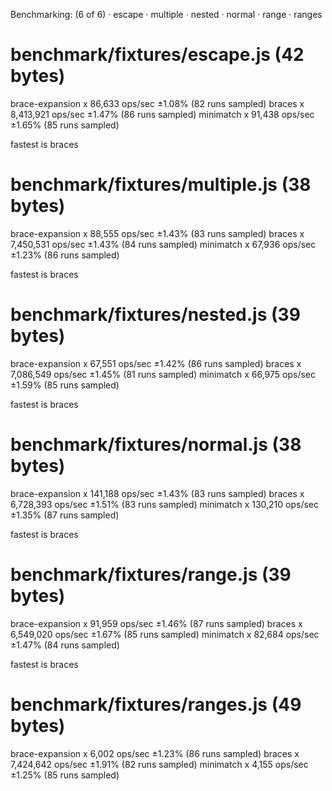 Benchmarking: (6 of 6)
 · escape
 · multiple
 · nested
 · normal
 · range
 · ranges

# benchmark/fixtures/escape.js (42 bytes)
  brace-expansion x 86,633 ops/sec ±1.08% (82 runs sampled)
  braces x 8,413,921 ops/sec ±1.47% (86 runs sampled)
  minimatch x 91,438 ops/sec ±1.65% (85 runs sampled)

  fastest is braces

# benchmark/fixtures/multiple.js (38 bytes)
  brace-expansion x 88,555 ops/sec ±1.43% (83 runs sampled)
  braces x 7,450,531 ops/sec ±1.43% (84 runs sampled)
  minimatch x 67,936 ops/sec ±1.23% (86 runs sampled)

  fastest is braces

# benchmark/fixtures/nested.js (39 bytes)
  brace-expansion x 67,551 ops/sec ±1.42% (86 runs sampled)
  braces x 7,086,549 ops/sec ±1.45% (81 runs sampled)
  minimatch x 66,975 ops/sec ±1.59% (85 runs sampled)

  fastest is braces

# benchmark/fixtures/normal.js (38 bytes)
  brace-expansion x 141,188 ops/sec ±1.43% (83 runs sampled)
  braces x 6,728,393 ops/sec ±1.51% (83 runs sampled)
  minimatch x 130,210 ops/sec ±1.35% (87 runs sampled)

  fastest is braces

# benchmark/fixtures/range.js (39 bytes)
  brace-expansion x 91,959 ops/sec ±1.46% (87 runs sampled)
  braces x 6,549,020 ops/sec ±1.67% (85 runs sampled)
  minimatch x 82,684 ops/sec ±1.47% (84 runs sampled)

  fastest is braces

# benchmark/fixtures/ranges.js (49 bytes)
  brace-expansion x 6,002 ops/sec ±1.23% (86 runs sampled)
  braces x 7,424,642 ops/sec ±1.91% (82 runs sampled)
  minimatch x 4,155 ops/sec ±1.25% (85 runs sampled)
